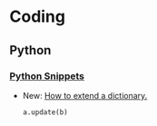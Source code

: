 # Coding

## Python

### [Python Snippets](python_snippets.md)

* New: [How to extend a dictionary.](python_snippets.md#how-to-extend-a-dictionary)

    ```python
    a.update(b)
    ```